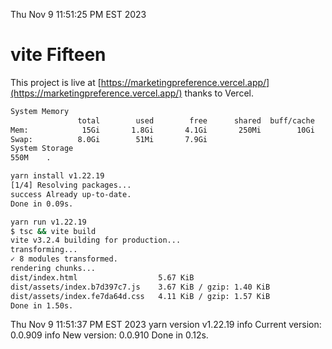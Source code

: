 Thu Nov  9 11:51:25 PM EST 2023

# vite Fifteen


This project is live at [https://marketingpreference.vercel.app/](https://marketingpreference.vercel.app/) thanks to Vercel.

```bash
System Memory
               total        used        free      shared  buff/cache   available
Mem:            15Gi       1.8Gi       4.1Gi       250Mi        10Gi        13Gi
Swap:          8.0Gi        51Mi       7.9Gi
System Storage
550M	.
```
```bash
yarn install v1.22.19
[1/4] Resolving packages...
success Already up-to-date.
Done in 0.09s.
```
```bash
yarn run v1.22.19
$ tsc && vite build
vite v3.2.4 building for production...
transforming...
✓ 8 modules transformed.
rendering chunks...
dist/index.html                  5.67 KiB
dist/assets/index.b7d397c7.js    3.67 KiB / gzip: 1.40 KiB
dist/assets/index.fe7da64d.css   4.11 KiB / gzip: 1.57 KiB
Done in 1.50s.
```
Thu Nov  9 11:51:37 PM EST 2023
yarn version v1.22.19
info Current version: 0.0.909
info New version: 0.0.910
Done in 0.12s.
